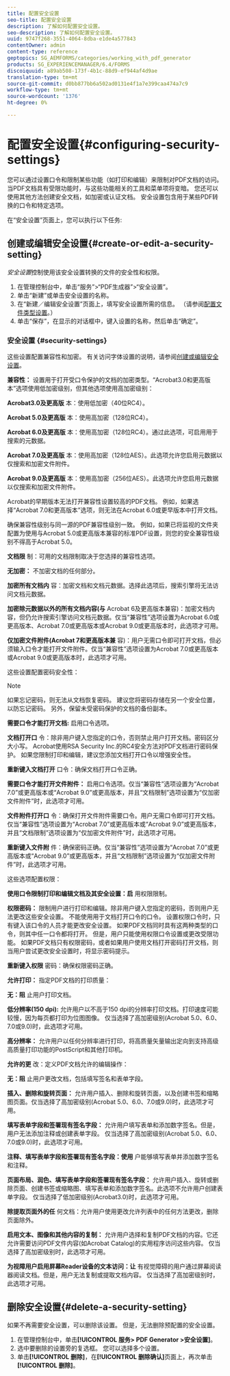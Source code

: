 ```yaml
---
title: 配置安全设置
seo-title: 配置安全设置
description: 了解如何配置安全设置。
seo-description: 了解如何配置安全设置。
uuid: 9747f268-3551-4064-8dba-e1de4a577843
contentOwner: admin
content-type: reference
geptopics: SG_AEMFORMS/categories/working_with_pdf_generator
products: SG_EXPERIENCEMANAGER/6.4/FORMS
discoiquuid: a89ab508-173f-4b1c-88d9-ef944af4d9ae
translation-type: tm+mt
source-git-commit: d0bb877bb6a502ad0131e4f1a7e399caa474a7c9
workflow-type: tm+mt
source-wordcount: '1376'
ht-degree: 0%

---
```



# 配置安全设置{#configuring-security-settings}

您可以通过设置口令和限制某些功能（如打印和编辑）来限制对PDF文档的访问。 当PDF文档具有受限功能时，与这些功能相关的工具和菜单项将变暗。 您还可以使用其他方法创建安全文档，如加密或认证文档。 安全设置包含用于某些PDF转换的口令和特定选项。

在“安全设置”页面上，您可以执行以下任务:

## 创建或编辑安全设置{#create-or-edit-a-security-setting}

*安全设置*&#x200B;控制使用该安全设置转换的文件的安全性和权限。

1. 在管理控制台中，单击“服务”>“PDF生成器”>“安全设置”。
1. 单击“新建”或单击安全设置的名称。
1. 在“新建／编辑安全设置”页面上，填写安全设置所需的信息。 （请参阅[配置文件类型设置](/help/forms/using/admin-help/configuring-file-type-settings.md#configuring-file-type-settings)。）
1. 单击“保存”，在显示的对话框中，键入设置的名称，然后单击“确定”。

### 安全设置 {#security-settings}

这些设置配置兼容性和加密。 有关访问字体设置的说明，请参阅[创建或编辑安全设置](configuring-security-settings.md#create-or-edit-a-security-setting)。

**兼容性：** 设置用于打开受口令保护的文档的加密类型。“Acrobat3.0和更高版本”选项使用低加密级别，但其他选项使用高加密级别：

**Acrobat3.0及更高版** 本：使用低加密（40位RC4）。

**Acrobat 5.0及更高版** 本：使用高加密（128位RC4）。

**Acrobat 6.0及更高版** 本：使用高加密（128位RC4）。通过此选项，可启用用于搜索的元数据。

**Acrobat 7.0及更高版** 本：使用高加密（128位AES）。此选项允许您启用元数据以仅搜索和加密文件附件。

**Acrobat 9.0及更高版** 本：使用高加密（256位AES）。此选项允许您启用元数据以仅搜索和加密文件附件。

Acrobat的早期版本无法打开兼容性设置较高的PDF文档。 例如，如果选择“Acrobat 7.0和更高版本”选项，则无法在Acrobat 6.0或更早版本中打开文档。

确保兼容性级别与同一源的PDF兼容性级别一致。 例如，如果已将监视的文件夹配置为使用与Acrobat 5.0或更高版本兼容的标准PDF设置，则您的安全兼容性级别不得高于Acrobat 5.0。

**文档限** 制：可用的文档限制取决于您选择的兼容性选项。

**无加密：** 不加密文档的任何部分。

**加密所有文档内** 容：加密文档和文档元数据。选择此选项后，搜索引擎将无法访问文档元数据。

**加密除元数据以外的所有文档内容(与** Acrobat 6及更高版本兼容)：加密文档内容，但仍允许搜索引擎访问文档元数据。仅当“兼容性”选项设置为Acrobat 6.0或更高版本、Acrobat 7.0或更高版本或Acrobat 9.0或更高版本时，此选项才可用。

**仅加密文件附件(Acrobat 7和更高版本兼** 容)：用户无需口令即可打开文档，但必须输入口令才能打开文件附件。仅当“兼容性”选项设置为Acrobat 7.0或更高版本或Acrobat 9.0或更高版本时，此选项才可用。

这些设置配置密码安全性：

>[!NOTE]
>
>如果忘记密码，则无法从文档恢复密码。 建议您将密码存储在另一个安全位置，以防忘记密码。 另外，保留未受密码保护的文档的备份副本。

**需要口令才能打开文档:** 启用口令选项。

**文档打开口** 令：除非用户键入您指定的口令，否则禁止用户打开文档。密码区分大小写。 Acrobat使用RSA Security Inc.的RC4安全方法对PDF文档进行密码保护。 如果您限制打印和编辑，建议您添加文档打开口令以增强安全性。

**重新键入文档打开** 口令：确保文档打开口令正确。

**需要口令才能打开文件附件：** 启用口令选项。仅当“兼容性”选项设置为“Acrobat 7.0”或更高版本或“Acrobat 9.0”或更高版本，并且“文档限制”选项设置为“仅加密文件附件”时，此选项才可用。

**文件附件打开口** 令：确保打开文件附件需要口令。用户无需口令即可打开文档。 仅当“兼容性”选项设置为“Acrobat 7.0”或更高版本或“Acrobat 9.0”或更高版本，并且“文档限制”选项设置为“仅加密文件附件”时，此选项才可用。

**重新键入文件附** 件：确保密码正确。仅当“兼容性”选项设置为“Acrobat 7.0”或更高版本或“Acrobat 9.0”或更高版本，并且“文档限制”选项设置为“仅加密文件附件”时，此选项才可用。

这些选项配置权限：

**使用口令限制打印和编辑文档及其安全设置：启** 用权限限制。

**权限密码：** 限制用户进行打印和编辑。除非用户键入您指定的密码，否则用户无法更改这些安全设置。 不能使用用于文档打开口令的口令。 设置权限口令时，只有键入该口令的人员才能更改安全设置。 如果PDF文档同时具有这两种类型的口令，则其中任一口令都将打开。 但是，用户只能使用权限口令设置或更改受限功能。 如果PDF文档只有权限密码，或者如果用户使用文档打开密码打开文档，则当用户尝试更改安全设置时，将显示密码提示。

**重新键入权限** 密码：确保权限密码正确。

**允许打印：** 指定PDF文档的打印质量：

**无：阻** 止用户打印文档。

**低分辨率(150 dpi):** 允许用户以不高于150 dpi的分辨率打印文档。打印速度可能较慢，因为每页都打印为位图图像。 仅当选择了高加密级别(Acrobat 5.0、6.0、7.0或9.0)时，此选项才可用。

**高分辨率：** 允许用户以任何分辨率进行打印，将高质量矢量输出定向到支持高级高质量打印功能的PostScript和其他打印机。

**允许的更** 改：定义PDF文档允许的编辑操作：

**无：阻** 止用户更改文档，包括填写签名和表单字段。

**插入、删除和旋转页面：** 允许用户插入、删除和旋转页面，以及创建书签和缩略图页面。仅当选择了高加密级别(Acrobat 5.0、6.0、7.0或9.0)时，此选项才可用。

**填写表单字段和签署现有签名字段：** 允许用户填写表单和添加数字签名。但是，用户无法添加注释或创建表单字段。 仅当选择了高加密级别(Acrobat 5.0、6.0、7.0或9.0)时，此选项才可用。

**注释、填写表单字段和签署现有签名字段：使用** 户能够填写表单并添加数字签名和注释。

**页面布局、润色、填写表单字段和签署现有签名字段：** 允许用户插入、旋转或删除页面、创建书签或缩略图、填写表单和添加数字签名。此选项不允许用户创建表单字段。 仅当选择了低加密级别(Acrobat3.0)时，此选项才可用。

**除提取页面外的任** 何文档：允许用户使用更改允许列表中的任何方法更改，删除页面除外。

**启用文本、图像和其他内容的复制：** 允许用户选择和复制PDF文档的内容。它还允许需要访问PDF文件内容(如Acrobat Catalog)的实用程序访问这些内容。 仅当选择了高加密级别时，此选项才可用。

**为视障用户启用屏幕Reader设备的文本访问：让** 有视觉障碍的用户通过屏幕阅读器阅读文档。但是，用户无法复制或提取文档内容。 仅当选择了高加密级别时，此选项才可用。

## 删除安全设置{#delete-a-security-setting}

如果不再需要安全设置，可以删除该设置。 但是，无法删除预配置的安全设置。

1. 在管理控制台中，单击&#x200B;**[!UICONTROL 服务> PDF Generator >安全设置]**。
1. 选中要删除的设置旁的复选框。 您可以选择多个设置。
1. 单击&#x200B;**[!UICONTROL 删除]**，在&#x200B;**[!UICONTROL 删除确认]**&#x200B;页面上，再次单击&#x200B;**[!UICONTROL 删除]**。

